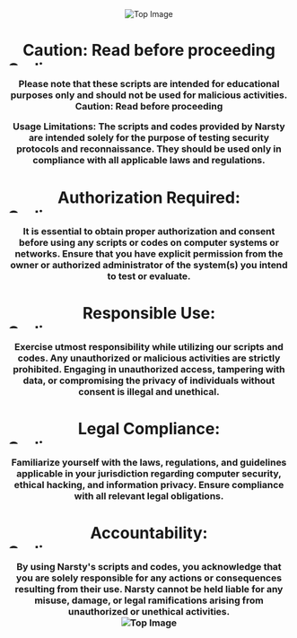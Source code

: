 <div align="center">
  <img src="https://www.nist.gov/sites/default/files/2019-12/cyberattack-blogfeaturedimage-763.png" alt="Top Image">
<div>

<h1 h3>
 Caution: Read before proceeding
<div align="left">
  <img alt="Coding" width="1473" height="10" src="https://thumbs.gfycat.com/KindDistortedIrrawaddydolphin-size_restricted.gif">
</div>    
<h3 h1>
Please note that these scripts are intended for educational purposes only and should not be used for malicious activities.
Caution: Read before proceeding

Usage Limitations:
The scripts and codes provided by Narsty are intended solely for the purpose of testing security protocols and reconnaissance. They should be used only in compliance with all applicable laws and regulations.
<h1 h1>
 Authorization Required:
<div align="left">
  <img alt="Coding" width="1473" height="10" src="https://thumbs.gfycat.com/KindDistortedIrrawaddydolphin-size_restricted.gif">
</div>    
<h3 h1>
It is essential to obtain proper authorization and consent before using any scripts or codes on computer systems or networks. Ensure that you have explicit permission from the owner or authorized administrator of the system(s) you intend to test or evaluate.
<h1 h1>
 Responsible Use:
<div align="left">
  <img alt="Coding" width="1473" height="10" src="https://thumbs.gfycat.com/KindDistortedIrrawaddydolphin-size_restricted.gif">
</div>
<h3 h1>
Exercise utmost responsibility while utilizing our scripts and codes. Any unauthorized or malicious activities are strictly prohibited. Engaging in unauthorized access, tampering with data, or compromising the privacy of individuals without consent is illegal and unethical.
<h1 h1>
 Legal Compliance:
<div align="left">
  <img alt="Coding" width="1473" height="10" src="https://thumbs.gfycat.com/KindDistortedIrrawaddydolphin-size_restricted.gif">
</div>
<h3 h1>
Familiarize yourself with the laws, regulations, and guidelines applicable in your jurisdiction regarding computer security, ethical hacking, and information privacy. Ensure compliance with all relevant legal obligations.
<h1 h1>
 Accountability:
<div align="left">
  <img alt="Coding" width="1473" height="10" src="https://thumbs.gfycat.com/KindDistortedIrrawaddydolphin-size_restricted.gif">
</div>
<h3 h1>
By using Narsty's scripts and codes, you acknowledge that you are solely responsible for any actions or consequences resulting from their use. Narsty cannot be held liable for any misuse, damage, or legal ramifications arising from unauthorized or unethical activities.

<div align="center">
  <img src="https://www.ncsc.gov.uk/images/malware%20warning.jpg" alt="Top Image">
</div>

